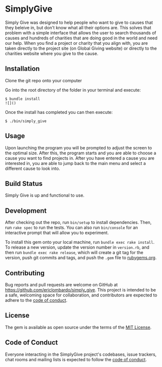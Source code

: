 # SimplyGive

Simply Give was designed to help people who want to give to causes that they beleive in,
but don't know what all their options are. This solves that problem with a simple interface
that allows the user to search thousands of causes and hundreds of charities that are doing
good in the world and need our help. When you find a project or charity that you align with,
you are taken directly to the project site (on Global Giving website) or directly to the
charities website where you give to the cause.

## Installation

Clone the git repo onto your computer

Go into the root directory of the folder in your terminal and execute:

    $ bundle install
    ![]()
Once the install has completed you can then execute:

    $ ./bin/simply_give

<!-- Add this line to your application's Gemfile:

```ruby
gem 'simply_give'
```

And then execute:

    $ bundle install

Or install it yourself as:

    $ gem install simply_give -->

## Usage

Upon launching the program you will be prompted to adjust the screen to the optimal size. After this, the program starts and you are able to choose a cause you want to find projects in. After you have entered a cause you are interested in, you are able to jump back to the main menu and select a different cause to look into.

## Build Status
Simply Give is up and functional to use. 

## Development

After checking out the repo, run `bin/setup` to install dependencies. Then, run `rake spec` to run the tests. You can also run `bin/console` for an interactive prompt that will allow you to experiment.

To install this gem onto your local machine, run `bundle exec rake install`. To release a new version, update the version number in `version.rb`, and then run `bundle exec rake release`, which will create a git tag for the version, push git commits and tags, and push the `.gem` file to [rubygems.org](https://rubygems.org).

## Contributing

Bug reports and pull requests are welcome on GitHub at https://github.com/ericlombardo/simply_give. This project is intended to be a safe, welcoming space for collaboration, and contributors are expected to adhere to the [code of conduct](https://github.com/ericlombardo/simply_give/blob/master/CODE_OF_CONDUCT.md).


## License

The gem is available as open source under the terms of the [MIT License](https://opensource.org/licenses/MIT).

## Code of Conduct

Everyone interacting in the SimplyGive project's codebases, issue trackers, chat rooms and mailing lists is expected to follow the [code of conduct](https://github.com/ericlombardo/simply_give/blob/master/CODE_OF_CONDUCT.md).
